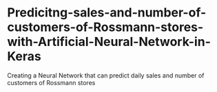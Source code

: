 # Predicitng-sales-and-number-of-customers-of-Rossmann-stores-with-Artificial-Neural-Network-in-Keras
Creating a Neural Network that can predict daily sales and number of customers of Rossmann stores 

